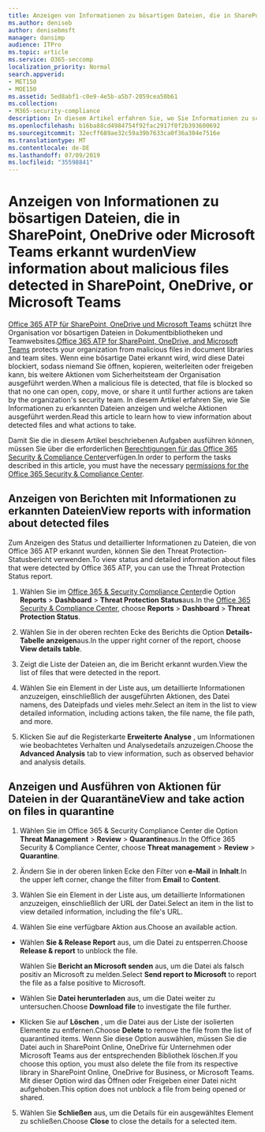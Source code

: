 ```yaml
---
title: Anzeigen von Informationen zu bösartigen Dateien, die in SharePoint, OneDrive oder Microsoft Teams erkannt wurden
ms.author: deniseb
author: denisebmsft
manager: dansimp
audience: ITPro
ms.topic: article
ms.service: O365-seccomp
localization_priority: Normal
search.appverid:
- MET150
- MOE150
ms.assetid: 5ed8abf1-c0e9-4e5b-a5b7-2059cea50b61
ms.collection:
- M365-security-compliance
description: In diesem Artikel erfahren Sie, wo Sie Informationen zu schädlichen Dateien anzeigen können, die in SharePoint, OneDrive oder Teams erkannt wurden, und wie Sie Aktionen für diese Dateien durchführen.
ms.openlocfilehash: b16ba88cd4984754f92fac2917f0f2b393600692
ms.sourcegitcommit: 32ecff689ae32c59a39b7633ca0f36a304e7516e
ms.translationtype: MT
ms.contentlocale: de-DE
ms.lasthandoff: 07/09/2019
ms.locfileid: "35598841"
---
```

# <a name="view-information-about-malicious-files-detected-in-sharepoint-onedrive-or-microsoft-teams"></a><span data-ttu-id="ee663-103">Anzeigen von Informationen zu bösartigen Dateien, die in SharePoint, OneDrive oder Microsoft Teams erkannt wurden</span><span class="sxs-lookup"><span data-stu-id="ee663-103">View information about malicious files detected in SharePoint, OneDrive, or Microsoft Teams</span></span>

<span data-ttu-id="ee663-104">[Office 365 ATP für SharePoint, OneDrive und Microsoft Teams](atp-for-spo-odb-and-teams.md) schützt Ihre Organisation vor bösartigen Dateien in Dokumentbibliotheken und Teamwebsites.</span><span class="sxs-lookup"><span data-stu-id="ee663-104">[Office 365 ATP for SharePoint, OneDrive, and Microsoft Teams](atp-for-spo-odb-and-teams.md) protects your organization from malicious files in document libraries and team sites.</span></span> <span data-ttu-id="ee663-105">Wenn eine bösartige Datei erkannt wird, wird diese Datei blockiert, sodass niemand Sie öffnen, kopieren, weiterleiten oder freigeben kann, bis weitere Aktionen vom Sicherheitsteam der Organisation ausgeführt werden.</span><span class="sxs-lookup"><span data-stu-id="ee663-105">When a malicious file is detected, that file is blocked so that no one can open, copy, move, or share it until further actions are taken by the organization's security team.</span></span> <span data-ttu-id="ee663-106">In diesem Artikel erfahren Sie, wie Sie Informationen zu erkannten Dateien anzeigen und welche Aktionen ausgeführt werden.</span><span class="sxs-lookup"><span data-stu-id="ee663-106">Read this article to learn how to view information about detected files and what actions to take.</span></span> 

<span data-ttu-id="ee663-107">Damit Sie die in diesem Artikel beschriebenen Aufgaben ausführen können, müssen Sie über die erforderlichen [Berechtigungen für das Office 365 Security &amp; Compliance Center](permissions-in-the-security-and-compliance-center.md)verfügen.</span><span class="sxs-lookup"><span data-stu-id="ee663-107">In order to perform the tasks described in this article, you must have the necessary [permissions for the Office 365 Security &amp; Compliance Center](permissions-in-the-security-and-compliance-center.md).</span></span> 
  
## <a name="view-reports-with-information-about-detected-files"></a><span data-ttu-id="ee663-108">Anzeigen von Berichten mit Informationen zu erkannten Dateien</span><span class="sxs-lookup"><span data-stu-id="ee663-108">View reports with information about detected files</span></span>

<span data-ttu-id="ee663-109">Zum Anzeigen des Status und detaillierter Informationen zu Dateien, die von Office 365 ATP erkannt wurden, können Sie den Threat Protection-Statusbericht verwenden.</span><span class="sxs-lookup"><span data-stu-id="ee663-109">To view status and detailed information about files that were detected by Office 365 ATP, you can use the Threat Protection Status report.</span></span>
  
1. <span data-ttu-id="ee663-110">Wählen Sie im [Office 365 &amp; Security Compliance Center](https://protection.office.com)die Option **Reports** \> **Dashboard** \> **Threat Protection Status**aus.</span><span class="sxs-lookup"><span data-stu-id="ee663-110">In the [Office 365 Security &amp; Compliance Center](https://protection.office.com), choose **Reports** \> **Dashboard** \> **Threat Protection Status**.</span></span>
    
2. <span data-ttu-id="ee663-111">Wählen Sie in der oberen rechten Ecke des Berichts die Option **Details-Tabelle anzeigen**aus.</span><span class="sxs-lookup"><span data-stu-id="ee663-111">In the upper right corner of the report, choose **View details table**.</span></span>
    
3. <span data-ttu-id="ee663-112">Zeigt die Liste der Dateien an, die im Bericht erkannt wurden.</span><span class="sxs-lookup"><span data-stu-id="ee663-112">View the list of files that were detected in the report.</span></span>
    
4. <span data-ttu-id="ee663-113">Wählen Sie ein Element in der Liste aus, um detaillierte Informationen anzuzeigen, einschließlich der ausgeführten Aktionen, des Datei namens, des Dateipfads und vieles mehr.</span><span class="sxs-lookup"><span data-stu-id="ee663-113">Select an item in the list to view detailed information, including actions taken, the file name, the file path, and more.</span></span>
    
5. <span data-ttu-id="ee663-114">Klicken Sie auf die Registerkarte **Erweiterte Analyse** , um Informationen wie beobachtetes Verhalten und Analysedetails anzuzeigen.</span><span class="sxs-lookup"><span data-stu-id="ee663-114">Choose the **Advanced Analysis** tab to view information, such as observed behavior and analysis details.</span></span> 
  
## <a name="view-and-take-action-on-files-in-quarantine"></a><span data-ttu-id="ee663-115">Anzeigen und Ausführen von Aktionen für Dateien in der Quarantäne</span><span class="sxs-lookup"><span data-stu-id="ee663-115">View and take action on files in quarantine</span></span>

1. <span data-ttu-id="ee663-116">Wählen Sie im Office 365 &amp; Security Compliance Center die Option **Threat Management** \> **Review** \> **Quarantine**aus.</span><span class="sxs-lookup"><span data-stu-id="ee663-116">In the Office 365 Security &amp; Compliance Center, choose **Threat management** \> **Review** \> **Quarantine**.</span></span>
    
2. <span data-ttu-id="ee663-117">Ändern Sie in der oberen linken Ecke den Filter von **e-Mail** in **Inhalt**.</span><span class="sxs-lookup"><span data-stu-id="ee663-117">In the upper left corner, change the filter from **Email** to **Content**.</span></span>
    
3. <span data-ttu-id="ee663-118">Wählen Sie ein Element in der Liste aus, um detaillierte Informationen anzuzeigen, einschließlich der URL der Datei.</span><span class="sxs-lookup"><span data-stu-id="ee663-118">Select an item in the list to view detailed information, including the file's URL.</span></span>
    
4. <span data-ttu-id="ee663-119">Wählen Sie eine verfügbare Aktion aus.</span><span class="sxs-lookup"><span data-stu-id="ee663-119">Choose an available action.</span></span>
    
  - <span data-ttu-id="ee663-120">Wählen **Sie &amp; Release Report** aus, um die Datei zu entsperren.</span><span class="sxs-lookup"><span data-stu-id="ee663-120">Choose **Release &amp; report** to unblock the file.</span></span> 
    
    <span data-ttu-id="ee663-121">Wählen Sie **Bericht an Microsoft senden** aus, um die Datei als falsch positiv an Microsoft zu melden.</span><span class="sxs-lookup"><span data-stu-id="ee663-121">Select **Send report to Microsoft** to report the file as a false positive to Microsoft.</span></span> 
    
  - <span data-ttu-id="ee663-122">Wählen Sie **Datei herunterladen** aus, um die Datei weiter zu untersuchen.</span><span class="sxs-lookup"><span data-stu-id="ee663-122">Choose **Download file** to investigate the file further.</span></span> 
    
  - <span data-ttu-id="ee663-123">Klicken Sie auf **Löschen** , um die Datei aus der Liste der isolierten Elemente zu entfernen.</span><span class="sxs-lookup"><span data-stu-id="ee663-123">Choose **Delete** to remove the file from the list of quarantined items.</span></span> <span data-ttu-id="ee663-124">Wenn Sie diese Option auswählen, müssen Sie die Datei auch in SharePoint Online, OneDrive für Unternehmen oder Microsoft Teams aus der entsprechenden Bibliothek löschen.</span><span class="sxs-lookup"><span data-stu-id="ee663-124">If you choose this option, you must also delete the file from its respective library in SharePoint Online, OneDrive for Business, or Microsoft Teams.</span></span> <span data-ttu-id="ee663-125">Mit dieser Option wird das Öffnen oder Freigeben einer Datei nicht aufgehoben.</span><span class="sxs-lookup"><span data-stu-id="ee663-125">This option does not unblock a file from being opened or shared.</span></span> 
    
5. <span data-ttu-id="ee663-126">Wählen Sie **Schließen** aus, um die Details für ein ausgewähltes Element zu schließen.</span><span class="sxs-lookup"><span data-stu-id="ee663-126">Choose **Close** to close the details for a selected item.</span></span> 
  
  

